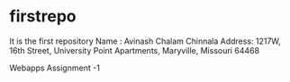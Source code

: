 # firstrepo
It is the first repository
Name   : Avinash Chalam Chinnala
Address: 1217W, 16th Street, University Point Apartments, Maryville, Missouri 64468

Webapps Assignment -1 